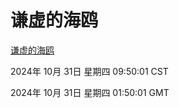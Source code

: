 # 谦虚的海鸥
[谦虚的海鸥](http://219.139.197.74:56308/qxdho/course/base/hotlink/index.php)

2024年 10月 31日 星期四 09:50:01 CST

2024年 10月 31日 星期四 01:50:01 GMT
